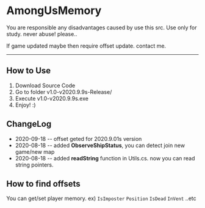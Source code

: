  

# AmongUsMemory


 You are responsible any disadvantages caused by use this src. Use only for study. never abuse! please..
  
 If game updated maybe then require offset update. contact me.
  
  ----------------------
## How to Use
 1. Download Source Code
 2. Go to folder v1.0-v2020.9.9s-Release/
 3. Execute v1.0-v2020.9.9s.exe
 4. Enjoy! :)
 
 
 
## ChangeLog
 * 2020-09-18 -- offset geted for 2020.9.01s version
 * 2020-08-18 -- added **ObserveShipStatus**, you can detect join new game/new map
 * 2020-08-18 -- added **readString** function in Utils.cs. now you can read string pointers.
 
 
 
## How to find offsets
 You can get/set player memory. ex) `IsImposter` `Position` `IsDead` `InVent` ..etc
 
 
 
